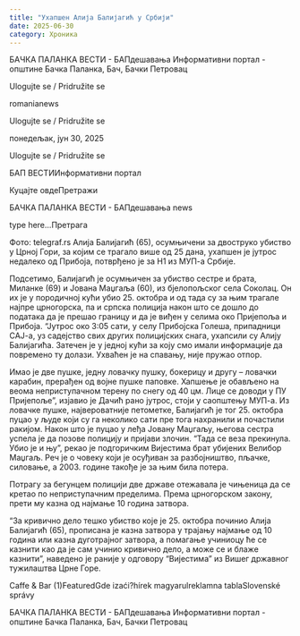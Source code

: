 ```yaml
---
title: "Ухапшен Алија Балијагић у Србији"
date: 2025-06-30
category: Хроника
---
```


БАЧКА ПАЛАНКА ВЕСТИ - БАПдешавања Информативни портал - општине Бачка Паланка, Бач, Бачки Петровац

Ulogujte se / Pridružite se

romanianews

Ulogujte se / Pridružite se

понедељак, јун 30, 2025

Ulogujte se / Pridružite se

БАП ВЕСТИИнформативни портал

Куцајте овдеПретражи

БАЧКА ПАЛАНКА ВЕСТИ - БАПдешавања news

type here...Претрага

Фото: telegraf.rs
            Алија Балијагић (65), осумњичени за двоструко убиство у Црној Гори, за којим се трагало више од 25 дана, ухапшен је јутрос недалеко од Прибоја, потврђено је за Н1 из МУП-а Србије.

Подсетимо, Балијагић је осумњичен за убиство сестре и брата, Миланке (69) и Јована Маџгаља (60), из бјелопољског села Соколац. Он их је у породичној кући убио 25. октобра и од тада су за њим трагале најпре црногорска, па и српска полиција након што се дошло до података да је прешао границу и да је виђен у селима око Пријепоља и Прибоја.
“Јутрос око 3:05 сати, у селу Прибојска Голеша, припадници САЈ-а, уз садејство свих других полицијских снага, ухапсили су Алију Балијагића.
Затечен је у једној кући за коју смо имали информације да повремено ту долази. Ухваћен је на спавању, није пружао отпор.


Имао је две пушке, једну ловачку пушку, бокерицу и другу – ловачки карабин, прерађен од војне пушке паповке.
Хапшење је обављено на веома неприступачном терену по снегу од 40 цм. Лице се доводи у ПУ Пријепоље”, изјавио је Дачић рано јутрос, стоји у саопштењу МУП-а.
Из ловачке пушке, највероватније петометке, Балијагић је тог 25. октобра пуцао у људе који су га неколико сати пре тога нахранили и почастили ракијом.
Након што је пуцао у леђа Јовану Маџгаљу, његова сестра успела је да позове полицију и пријави злочин. “Тада се веза прекинула. Убио је и њу”, рекао је подгоричким Вијестима брат убијених Велибор Маџгаљ.
Реч је о човеку који је осуђиван за разбојништво, пљачке, силовање, а 2003. године такође је за њим била потера.












Потрагу за бегунцем полицији две државе отежавала је чињеница да се кретао по неприступачним пределима.
Према црногорском закону, прети му казна од најмање 10 година затвора.


“За кривично дело тешко убиство које је 25. октобра починио Алија Балијагић (65), прописана је казна затвора у трајању најмање од 10 година или казна дуготрајног затвора, а помагање учиниоцу ће се казнити као да је сам учинио кривично дело, а може се и блаже казнити”, наведено је раније у одговору “Вијестима” из Вишег државног тужилаштва Црне Горе.

Caffe & Bar (1)FeaturedGde izaći?hírek magyarulreklamna tablaSlovenské správy

БАЧКА ПАЛАНКА ВЕСТИ - БАПдешавања Информативни портал - општине Бачка Паланка, Бач, Бачки Петровац
